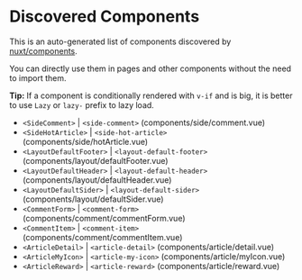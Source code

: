 # Discovered Components

This is an auto-generated list of components discovered by [nuxt/components](https://github.com/nuxt/components).

You can directly use them in pages and other components without the need to import them.

**Tip:** If a component is conditionally rendered with `v-if` and is big, it is better to use `Lazy` or `lazy-` prefix to lazy load.

- `<SideComment>` | `<side-comment>` (components/side/comment.vue)
- `<SideHotArticle>` | `<side-hot-article>` (components/side/hotArticle.vue)
- `<LayoutDefaultFooter>` | `<layout-default-footer>` (components/layout/defaultFooter.vue)
- `<LayoutDefaultHeader>` | `<layout-default-header>` (components/layout/defaultHeader.vue)
- `<LayoutDefaultSider>` | `<layout-default-sider>` (components/layout/defaultSider.vue)
- `<CommentForm>` | `<comment-form>` (components/comment/commentForm.vue)
- `<CommentItem>` | `<comment-item>` (components/comment/commentItem.vue)
- `<ArticleDetail>` | `<article-detail>` (components/article/detail.vue)
- `<ArticleMyIcon>` | `<article-my-icon>` (components/article/myIcon.vue)
- `<ArticleReward>` | `<article-reward>` (components/article/reward.vue)
